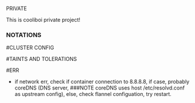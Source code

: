 PRIVATE

This is cooliboi private project!


### NOTATIONS ###

#CLUSTER CONFIG

  #TAINTS AND TOLERATIONS


#ERR

- if network err, check if container connection to 8.8.8.8, if case, probably coreDNS (DNS server, ###NOTE coreDNS uses host /etc/resolvd.conf as upstream config), else, check flannel configuation, try restart. 
